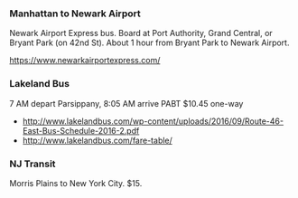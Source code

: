 ### Manhattan to Newark Airport

Newark Airport Express bus. Board at Port Authority, Grand Central, or Bryant Park (on 42nd St). About 1 hour from Bryant Park to Newark Airport.

https://www.newarkairportexpress.com/


### Lakeland Bus

7 AM depart Parsippany, 8:05 AM arrive PABT
$10.45 one-way

* http://www.lakelandbus.com/wp-content/uploads/2016/09/Route-46-East-Bus-Schedule-2016-2.pdf
* http://www.lakelandbus.com/fare-table/


### NJ Transit

Morris Plains to New York City. $15.